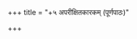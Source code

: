 +++
title = "+५ अपरीक्षितकारकम् (पूर्णपाठः)"

+++

<div class="js_include" url="../"  newLevelForH1="1" includeTitle="false"> </div>
<div class="js_include" url="../00-kShapaNakakathA/"  newLevelForH1="1" includeTitle="true"> </div>